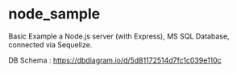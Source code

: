 # node_sample
Basic Example a Node.js server (with Express), MS SQL Database, connected via Sequelize. 

DB Schema : https://dbdiagram.io/d/5d81172514d7fc1c039e110c
